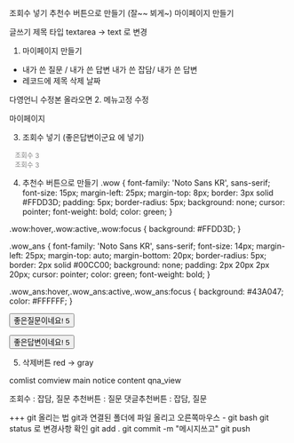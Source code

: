 조회수 넣기
추천수 버튼으로 만들기 (잘~~ 뵈게~)
마이페이지 만들기

글쓰기 제목 타입 textarea -> text 로 변경


1. 마이페이지 만들기
- 내가 쓴 질문 / 내가 쓴 답변
  내가 쓴 잡담/ 내가 쓴 답변
- 레코드에 제목 삭제 날짜

다영언니 수정본 올라오면 
2. 메뉴고정 수정
<div style="position:sticky; top:50px;">
	<div class="bottom_menu menu_font" style="cursor: pointer;" onclick="location.href='user_page.jsp';">마이페이지</div>

3. 조회수 넣기 (좋은답변이군요 에 넣기)
<div style="display: flex;">
	<div class="title_time" style="font-size: 12px; margin-left: 10px; margin-top:auto; color: gray;">조회수 3</div>
             <!-- <div class="user" style="font-size: 12px; margin-top: 20px; margin-left: 5px; color: gray;">2</div>  조회수 숫자.. 따로 빼야하나?.. -->
</div>

<!-- 조회수 -->
<div style="display: flex;">
<div class="title_time" style="font-size: 12px; margin-left: 10px; margin-top:auto; color: gray;">
		조회수 3
	</div>
</div>

4. 추천수 버튼으로 만들기
.wow {
    font-family: 'Noto Sans KR', sans-serif;
    font-size: 15px;
    margin-left: 25px;
    margin-top: 8px;
    border: 3px solid #FFDD3D;
    padding: 5px;
    border-radius: 5px;
    background: none;
    cursor: pointer;
    font-weight: bold;
    color: green;
}

.wow:hover,.wow:active,.wow:focus {
    background: #FFDD3D;
}

.wow_ans {
    font-family: 'Noto Sans KR', sans-serif;
    font-size: 14px;
    margin-left: 25px;
    margin-top: auto;
    margin-bottom: 20px;
    border-radius: 5px;
    border: 2px solid #00CC00;
    background: none;
    padding: 2px 20px 2px 20px;
    cursor: pointer;
    color: green;
    font-weight: bold;
}

.wow_ans:hover,.wow_ans:active,.wow_ans:focus {
    background: #43A047;
    color: #FFFFFF;
}


<!-- 추천버튼 근데이제 숫자를 곁들인 .. 이렇게 해도 될까나?  -->
<button class="wow" onclick="추천이되어야겠지..">좋은질문이네요! 5</button>
 
<!-- 댓글 추천 버튼  -->
<button class="wow_ans" onclick="추천이되어야겠지..">좋은답변이네요! 5</button>

5. 삭제버튼 red -> gray

comlist
comview
main
notice content
qna_view

조회수 : 잡담, 질문
추천버튼 : 질문
댓글추천버튼 : 잡담, 질문
  
+++ git 올리는 법
git과 연결된 폴더에 파일 올리고 오른쪽마우스 - git bash
git status 로 변경사항 확인
git add .
git commit -m "메시지쓰고"
git push
